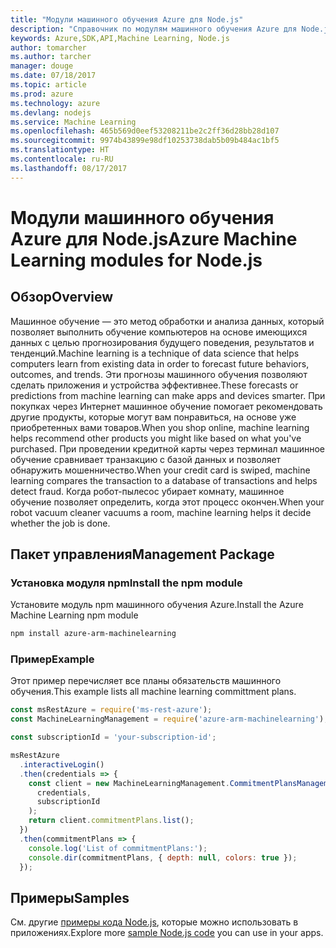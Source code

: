 ```yaml
---
title: "Модули машинного обучения Azure для Node.js"
description: "Справочник по модулям машинного обучения Azure для Node.js"
keywords: Azure,SDK,API,Machine Learning, Node.js
author: tomarcher
ms.author: tarcher
manager: douge
ms.date: 07/18/2017
ms.topic: article
ms.prod: azure
ms.technology: azure
ms.devlang: nodejs
ms.service: Machine Learning
ms.openlocfilehash: 465b569d0eef53208211be2c2ff36d28bb28d107
ms.sourcegitcommit: 9974b43899e98df10253738dab5b09b484ac1bf5
ms.translationtype: HT
ms.contentlocale: ru-RU
ms.lasthandoff: 08/17/2017
---
```

# <a name="azure-machine-learning-modules-for-nodejs"></a><span data-ttu-id="c09e3-104">Модули машинного обучения Azure для Node.js</span><span class="sxs-lookup"><span data-stu-id="c09e3-104">Azure Machine Learning modules for Node.js</span></span>

## <a name="overview"></a><span data-ttu-id="c09e3-105">Обзор</span><span class="sxs-lookup"><span data-stu-id="c09e3-105">Overview</span></span>

<span data-ttu-id="c09e3-106">Машинное обучение — это метод обработки и анализа данных, который позволяет выполнить обучение компьютеров на основе имеющихся данных с целью прогнозирования будущего поведения, результатов и тенденций.</span><span class="sxs-lookup"><span data-stu-id="c09e3-106">Machine learning is a technique of data science that helps computers learn from existing data in order to forecast future behaviors, outcomes, and trends.</span></span> <span data-ttu-id="c09e3-107">Эти прогнозы машинного обучения позволяют сделать приложения и устройства эффективнее.</span><span class="sxs-lookup"><span data-stu-id="c09e3-107">These forecasts or predictions from machine learning can make apps and devices smarter.</span></span> <span data-ttu-id="c09e3-108">При покупках через Интернет машинное обучение помогает рекомендовать другие продукты, которые могут вам понравиться, на основе уже приобретенных вами товаров.</span><span class="sxs-lookup"><span data-stu-id="c09e3-108">When you shop online, machine learning helps recommend other products you might like based on what you've purchased.</span></span> <span data-ttu-id="c09e3-109">При проведении кредитной карты через терминал машинное обучение сравнивает транзакцию с базой данных и позволяет обнаружить мошенничество.</span><span class="sxs-lookup"><span data-stu-id="c09e3-109">When your credit card is swiped, machine learning compares the transaction to a database of transactions and helps detect fraud.</span></span> <span data-ttu-id="c09e3-110">Когда робот-пылесос убирает комнату, машинное обучение позволяет определить, когда этот процесс окончен.</span><span class="sxs-lookup"><span data-stu-id="c09e3-110">When your robot vacuum cleaner vacuums a room, machine learning helps it decide whether the job is done.</span></span>

## <a name="management-package"></a><span data-ttu-id="c09e3-111">Пакет управления</span><span class="sxs-lookup"><span data-stu-id="c09e3-111">Management Package</span></span>


### <a name="install-the-npm-module"></a><span data-ttu-id="c09e3-112">Установка модуля npm</span><span class="sxs-lookup"><span data-stu-id="c09e3-112">Install the npm module</span></span>

<span data-ttu-id="c09e3-113">Установите модуль npm машинного обучения Azure.</span><span class="sxs-lookup"><span data-stu-id="c09e3-113">Install the Azure Machine Learning npm module</span></span>

```bash
npm install azure-arm-machinelearning
```

### <a name="example"></a><span data-ttu-id="c09e3-114">Пример</span><span class="sxs-lookup"><span data-stu-id="c09e3-114">Example</span></span>

<span data-ttu-id="c09e3-115">Этот пример перечисляет все планы обязательств машинного обучения.</span><span class="sxs-lookup"><span data-stu-id="c09e3-115">This example lists all machine learning committment plans.</span></span>

```javascript
const msRestAzure = require('ms-rest-azure');
const MachineLearningManagement = require('azure-arm-machinelearning');

const subscriptionId = 'your-subscription-id';

msRestAzure
  .interactiveLogin()
  .then(credentials => {
    const client = new MachineLearningManagement.CommitmentPlansManagementClient(
      credentials,
      subscriptionId
    );
    return client.commitmentPlans.list();
  })
  .then(commitmentPlans => {
    console.log('List of commitmentPlans:');
    console.dir(commitmentPlans, { depth: null, colors: true });
  });
```

## <a name="samples"></a><span data-ttu-id="c09e3-116">Примеры</span><span class="sxs-lookup"><span data-stu-id="c09e3-116">Samples</span></span>

<span data-ttu-id="c09e3-117">См. другие [примеры кода Node.js](https://azure.microsoft.com/resources/samples/?platform=nodejs), которые можно использовать в приложениях.</span><span class="sxs-lookup"><span data-stu-id="c09e3-117">Explore more [sample Node.js code](https://azure.microsoft.com/resources/samples/?platform=nodejs) you can use in your apps.</span></span>
